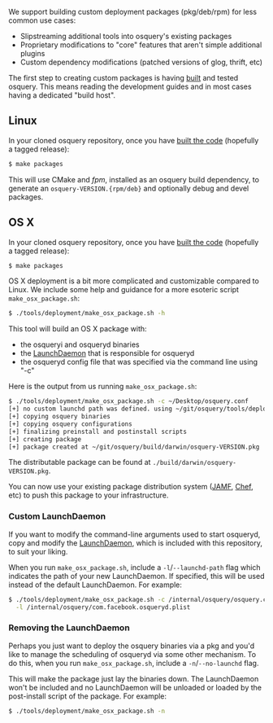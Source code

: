We support building custom deployment packages (pkg/deb/rpm) for less common use cases:

- Slipstreaming additional tools into osquery's existing packages
- Proprietary modifications to "core" features that aren't simple additional plugins
- Custom dependency modifications (patched versions of glog, thrift, etc)

The first step to creating custom packages is having [built](development/building) and tested osquery. This means reading the development guides and in most cases having a dedicated "build host".

## Linux

In your cloned osquery repository, once you have [built the code](development/building) (hopefully a tagged release):

```sh
$ make packages
```

This will use CMake and *fpm*, installed as an osquery build dependency, to generate an `osquery-VERSION.{rpm/deb}` and optionally debug and devel packages.

## OS X

In your cloned osquery repository, once you have [built the code](development/building) (hopefully a tagged release):

```sh
$ make packages
```

OS X deployment is a bit more complicated and customizable compared to Linux.
We include some help and guidance for a more esoteric script `make_osx_package.sh`:

```sh
$ ./tools/deployment/make_osx_package.sh -h
```

This tool will build an OS X package with:

- the osqueryi and osqueryd binaries
- the [LaunchDaemon](https://github.com/facebook/osquery/blob/master/tools/deployment/com.facebook.osqueryd.plist) that is responsible for osqueryd
- the osqueryd config file that was specified via the command line using "-c"

Here is the output from us running `make_osx_package.sh`:

```sh
$ ./tools/deployment/make_osx_package.sh -c ~/Desktop/osquery.conf
[+] no custom launchd path was defined. using ~/git/osquery/tools/deployment/com.facebook.osqueryd.plist
[+] copying osquery binaries
[+] copying osquery configurations
[+] finalizing preinstall and postinstall scripts
[+] creating package
[+] package created at ~/git/osquery/build/darwin/osquery-VERSION.pkg
```

The distributable package can be found at `./build/darwin/osquery-VERSION.pkg`.

You can now use your existing package distribution system ([JAMF](http://www.jamfsoftware.com/), [Chef](https://www.getchef.com/chef/), etc) to push this package to your infrastructure.

### Custom LaunchDaemon

If you want to modify the command-line arguments used to start osqueryd, copy and modify the [LaunchDaemon](https://github.com/facebook/osquery/blob/master/tools/com.facebook.osqueryd.plist), which is included with this repository, to suit your liking.

When you run `make_osx_package.sh`, include a `-l`/`--launchd-path` flag which indicates the path of your new LaunchDaemon. If specified, this will be used instead of the default LaunchDaemon. For example:

```sh
$ ./tools/deployment/make_osx_package.sh -c /internal/osquery/osquery.conf \
  -l /internal/osquery/com.facebook.osqueryd.plist
```

### Removing the LaunchDaemon

Perhaps you just want to deploy the osquery binaries via a pkg and you'd like to manage the scheduling of osqueryd via some other mechanism. To do this, when you run `make_osx_package.sh`, include a `-n`/`--no-launchd` flag.

This will make the package just lay the binaries down. The LaunchDaemon won't be included and no LaunchDaemon will be unloaded or loaded by the post-install script of the package. For example:

```sh
$ ./tools/deployment/make_osx_package.sh -n
```
